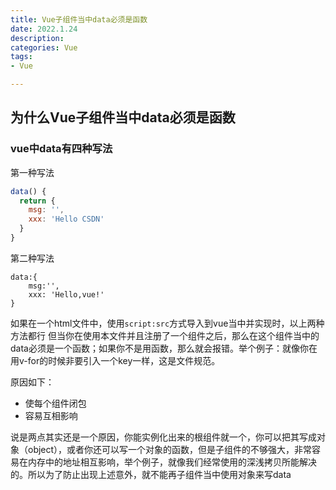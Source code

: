 ```yaml
---
title: Vue子组件当中data必须是函数
date: 2022.1.24
description: 
categories: Vue
tags: 
- Vue

---
```

 
<link href="themes/prism.css" rel="stylesheet" />

<!-- more -->

## 为什么Vue子组件当中data必须是函数
### vue中data有四种写法 

第一种写法
```js
data() {
  return {
    msg: '',
    xxx: 'Hello CSDN'
  }
}
```

第二种写法
```JS
data:{
    msg:'',
    xxx: 'Hello,vue!'
}
```



如果在一个html文件中，使用`script:src`方式导入到vue当中并实现时，以上两种方法都行
但当你在使用本文件并且注册了一个组件之后，那么在这个组件当中的data必须是一个函数；如果你不是用函数，那么就会报错。举个例子：就像你在用v-for的时候非要引入一个key一样，这是文件规范。


原因如下：
* 使每个组件闭包
* 容易互相影响

说是两点其实还是一个原因，你能实例化出来的根组件就一个，你可以把其写成对象（object），或者你还可以写一个对象的函数，但是子组件的不够强大，非常容易在内存中的地址相互影响，举个例子，就像我们经常使用的深浅拷贝所能解决的。所以为了防止出现上述意外，就不能再子组件当中使用对象来写data